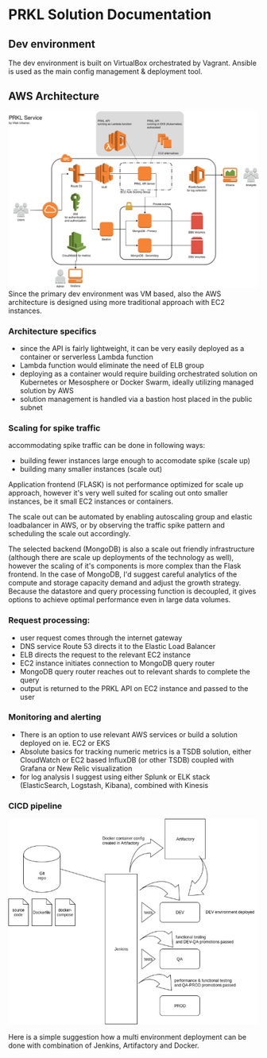 # PRKL Solution Documentation

## Dev environment
The dev environment is built on VirtualBox orchestrated by Vagrant. Ansible is used as the main config management & deployment tool.

## AWS Architecture
![alt text](https://github.com/squeaky-godzilla/prkl/raw/master/docs/PRKL-Infra_AWS.jpg)
Since the primary dev environment was VM based, also the AWS architecture is designed using more traditional approach with EC2 instances.

### Architecture specifics
- since the API is fairly lightweight, it can be very easily deployed as a container or serverless Lambda function
- Lambda function would eliminate the need of ELB group
- deploying as a container would require building orchestrated solution on Kubernetes or Mesosphere or Docker Swarm, ideally utilizing managed solution by AWS
- solution management is handled via a bastion host placed in the public subnet

### Scaling for spike traffic
accommodating spike traffic can be done in following ways:

- building fewer instances large enough to accomodate spike (scale up)
- building many smaller instances (scale out)

Application frontend (FLASK) is not performance optimized for scale up approach,
however it's very well suited for scaling out onto smaller instances, be it small EC2 instances or containers.

The scale out can be automated by enabling autoscaling group and elastic loadbalancer in AWS, or by observing the traffic spike pattern and scheduling the scale out accordingly.

The selected backend (MongoDB) is also a scale out friendly infrastructure (although there are scale up deployments of the technology as well), however the scaling of it's components is more complex than the Flask frontend. In the case of MongoDB, I'd suggest careful analytics of the compute and storage capacity demand and adjust the growth strategy. Because the datastore and query processing function is decoupled, it gives options to achieve optimal performance even in large data volumes.

### Request processing:
- user request comes through the internet gateway
- DNS service Route 53 directs it to the Elastic Load Balancer
- ELB directs the request to the relevant EC2 instance
- EC2 instance initiates connection to MongoDB query router
- MongoDB query router reaches out to relevant shards to complete the query
- output is returned to the PRKL API on EC2 instance and passed to the user

### Monitoring and alerting
- There is an option to use relevant AWS services or build a solution deployed on ie. EC2 or EKS
- Absolute basics for tracking numeric metrics is a TSDB solution, either CloudWatch or EC2 based InfluxDB (or other TSDB) coupled with Grafana or New Relic visualization
- for log analysis I suggest using either Splunk or ELK stack (ElasticSearch, Logstash, Kibana), combined with Kinesis

### CICD pipeline
![alt text](https://github.com/squeaky-godzilla/prkl/raw/master/docs/PRKL_CICD.jpg)

Here is a simple suggestion how a multi environment deployment can be done with combination of Jenkins, Artifactory and Docker.
